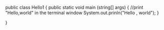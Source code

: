 public class Hello1 {
 public static void main (string[] args) {
  //print "Hello,world" in the terminal window
    System.out.prinln("Hello , world");
	}
  
}
